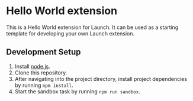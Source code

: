 # Hello World extension

This is a Hello World extension for Launch. It can be used as a starting template for developing your own Launch extension.

## Development Setup
1. Install [node.js](https://nodejs.org/).
2. Clone this repository.
3. After navigating into the project directory, install project dependencies by running `npm install`.
4. Start the sandbox task by running `npm run sandbox`.
